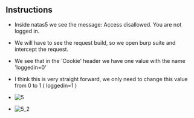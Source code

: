 ## Instructions

- Inside natas5 we see the message: Access disallowed. You are not logged in.
- We will have to see the request build, so we open burp suite and intercept the request.
- We see that in the 'Cookie' header we have one value with the name 'loggedin=0'
- I think this is very straight forward, we only need to change this value from 0 to 1 ( loggedin=1 )
- ![5](https://github.com/user-attachments/assets/79e3453f-9777-4d86-8d4e-9d55854b5148)

- ![5_2](https://github.com/user-attachments/assets/1426a18d-46ff-4188-9468-0d9041c7c344)

